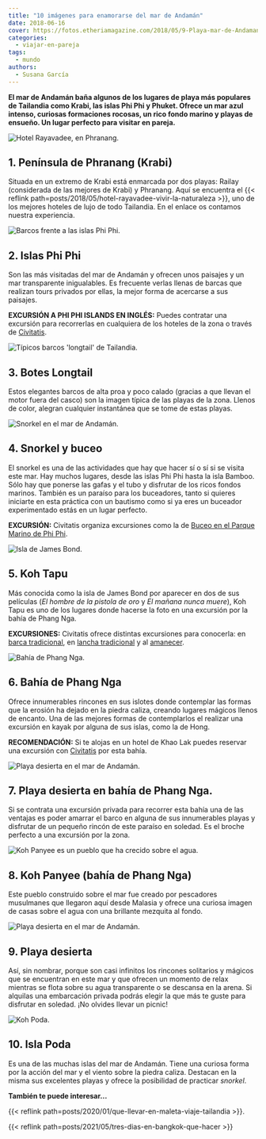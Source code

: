 ```yaml
---
title: "10 imágenes para enamorarse del mar de Andamán"
date: 2018-06-16
cover: https://fotos.etheriamagazine.com/2018/05/9-Playa-mar-de-Andaman-e1560153714626.jpg
categories: 
  - viajar-en-pareja
tags: 
  - mundo
authors: 
  - Susana García
---
```


**El mar de Andamán baña algunos de los lugares de playa más populares de Tailandia como 
Krabi, las islas Phi Phi y Phuket. Ofrece un mar azul intenso, curiosas formaciones 
rocosas, un rico fondo marino y playas de ensueño. Un lugar perfecto para visitar en 
pareja.** 

![Hotel Rayavadee, en Phranang.](https://fotos.etheriamagazine.com/2018/05/1-Krabi-Peninsula-de-Phranang-e1560153497740.jpg "Hotel Rayavadee, en Phranang.")

## 1\. Península de Phranang (Krabi)

Situada en un extremo de Krabi está enmarcada por dos playas: Railay (considerada de las 
mejores de Krabi) y Phranang. Aquí se encuentra el {{< reflink 
path=posts/2018/05/hotel-rayavadee-vivir-la-naturaleza >}}, uno de los mejores hoteles 
de lujo de todo Tailandia. En el enlace os contamos nuestra experiencia. 

![Barcos frente a las islas Phi Phi.](https://fotos.etheriamagazine.com/2018/05/2-Islas-Phi-Phi.jpg "Barcos frente a las islas Phi Phi.")

## 2\. Islas Phi Phi

Son las más visitadas del mar de Andamán y ofrecen unos paisajes y un mar transparente 
inigualables. Es frecuente verlas llenas de barcas que realizan tours privados por 
ellas, la mejor forma de acercarse a sus paisajes. 

**EXCURSIÓN A PHI PHI ISLANDS EN INGLÉS:** Puedes contratar una excursión para 
recorrerlas en cualquiera de los hoteles de la zona o través de 
[Civitatis](https://www.civitatis.com/es/khao-lak/excursion-islas-phi-phi/?aid=10211). 

![Típicos barcos 'longtail' de Tailandia.](https://fotos.etheriamagazine.com/2018/05/3-Phi-Phi-Island.jpg "Típicos barcos 'longtail' de Tailandia.")

## 3\. Botes Longtail

Estos elegantes barcos de alta proa y poco calado (gracias a que llevan el motor fuera 
del casco) son la imagen típica de las playas de la zona. Llenos de color, alegran 
cualquier instantánea que se tome de estas playas. 

![Snorkel en el mar de Andamán.](https://fotos.etheriamagazine.com/2018/05/4-Snorkel-en-Phi-Phi-e1560153598410.jpg "Snorkel en el mar de Andamán.")

## 4\. Snorkel y buceo

El snorkel es una de las actividades que hay que hacer sí o sí si se visita este mar. 
Hay muchos lugares, desde las islas Phi Phi hasta la isla Bamboo. Sólo hay que ponerse 
las gafas y el tubo y disfrutar de los ricos fondos marinos. También es un paraíso para 
los buceadores, tanto si quieres iniciarte en esta práctica con un bautismo como si ya 
eres un buceador experimentado estás en un lugar perfecto. 

**EXCURSIÓN:** Civitatis organiza excursiones como la de [Buceo en el Parque Marino de 
Phi 
Phi](https://www.civitatis.com/es/ko-phi-phi-don/buceo-parque-marino-phi-phi/?aid=10211). 

![Isla de James Bond.](https://fotos.etheriamagazine.com/2018/05/5-Islote-Koh-Tapu.jpg "Isla de James Bond. © SG")

## 5\. Koh Tapu

Más conocida como la isla de James Bond por aparecer en dos de sus películas (_El hombre 
de la pistola de oro_ y _El mañana nunca muere_), Koh Tapu es uno de los lugares donde 
hacerse la foto en una excursión por la bahía de Phang Nga. 

**EXCURSIONES:** Civitatis ofrece distintas excursiones para conocerla: en [barca 
tradicional](https://www.civitatis.com/es/khao-lak/isla-james-bond-barca-tradicional/?aid=10211), 
en [lancha 
tradicional](https://www.civitatis.com/es/phuket/excursion-isla-james-bond/?aid=10211) y 
al [amanecer](https://www.civitatis.com/es/krabi/excursion-isla-james-bond/?aid=10211). 

![Bahía de Phang Nga.](https://fotos.etheriamagazine.com/2018/05/6-Phang-Nga-Bay.jpg "Bahía de Phang Nga.")

## 6\. Bahía de Phang Nga

Ofrece innumerables rincones en sus islotes donde contemplar las formas que la erosión 
ha dejado en la piedra caliza, creando lugares mágicos llenos de encanto. Una de las 
mejores formas de contemplarlos el realizar una excursión en kayak por alguna de sus 
islas, como la de Hong. 

**RECOMENDACIÓN:** Si te alojas en un hotel de Khao Lak puedes reservar una excursión 
con 
[Civitatis](https://www.civitatis.com/es/khao-lak/excursion-bahia-phang-nga/?aid=10211) 
por esta bahía. 

![Playa desierta en el mar de Andamán.](https://fotos.etheriamagazine.com/2018/05/7-Playa-desierta-mar-Andaman.jpg "Playa desierta en el mar de Andamán. © SG")

## 7\. Playa desierta en bahía de Phang Nga.

Si se contrata una excursión privada para recorrer esta bahía una de las ventajas es 
poder amarrar el barco en alguna de sus innumerables playas y disfrutar de un pequeño 
rincón de este paraíso en soledad. Es el broche perfecto a una excursión por la zona. 

![Koh Panyee es un pueblo que ha crecido sobre el agua.](https://fotos.etheriamagazine.com/2018/05/8-Koh-Panyee.jpg "Koh Panyee es un pueblo que ha crecido sobre el agua. © SG")

## 8\. Koh Panyee (bahía de Phang Nga)

Este pueblo construido sobre el mar fue creado por pescadores musulmanes que llegaron 
aquí desde Malasia y ofrece una curiosa imagen de casas sobre el agua con una brillante 
mezquita al fondo. 

![Playa desierta en el mar de Andamán.](https://fotos.etheriamagazine.com/2018/05/9-Playa-mar-de-Andaman.jpg "Playa desierta en el mar de Andamán.")

## 9\. Playa desierta

Así, sin nombrar, porque son casi infinitos los rincones solitarios y mágicos que se 
encuentran en este mar y que ofrecen un momento de relax mientras se flota sobre su agua 
transparente o se descansa en la arena. Si alquilas una embarcación privada podrás 
elegir la que más te guste para disfrutar en soledad. ¡No olvides llevar un picnic! 

![Koh Poda.](https://fotos.etheriamagazine.com/2018/05/10-Isla-Poda.jpg "Koh Poda.")

## 10\. Isla Poda

Es una de las muchas islas del mar de Andamán. Tiene una curiosa forma por la acción del 
mar y el viento sobre la piedra caliza. Destacan en la misma sus excelentes playas y 
ofrece la posibilidad de practicar _snorkel_. 

**También te puede interesar...** 

{{< reflink path=posts/2020/01/que-llevar-en-maleta-viaje-tailandia >}}. 

{{< reflink path=posts/2021/05/tres-dias-en-bangkok-que-hacer >}}
